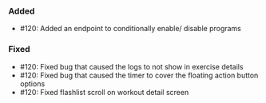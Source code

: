 ### Added

- #120: Added an endpoint to conditionally enable/ disable programs

### Fixed

- #120: Fixed bug that caused the logs to not show in exercise details
- #120: Fixed bug that caused the timer to cover the floating action button options
- #120: Fixed flashlist scroll on workout detail screen

